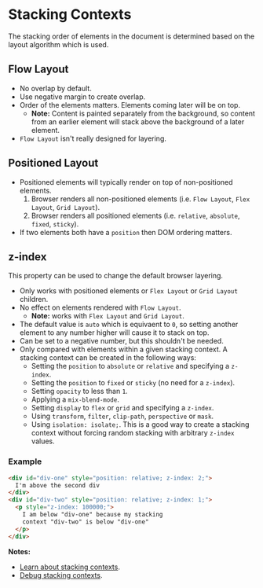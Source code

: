 # Stacking Contexts

The stacking order of elements in the document is determined based on the layout algorithm which is used.

## Flow Layout

- No overlap by default.
- Use negative margin to create overlap.
- Order of the elements matters. Elements coming later will be on top.
  - **Note:** Content is painted separately from the background, so content from an earlier element will stack above the background of a later element.
- `Flow Layout` isn't really designed for layering.

## Positioned Layout

- Positioned elements will typically render on top of non-positioned elements.
  1. Browser renders all non-positioned elements (i.e. `Flow Layout`, `Flex Layout`, `Grid Layout`).
  2. Browser renders all positioned elements (i.e. `relative`, `absolute`, `fixed`, `sticky`).
- If two elements both have a `position` then DOM ordering matters.

## z-index

This property can be used to change the default browser layering.
- Only works with positioned elements or `Flex Layout` or `Grid Layout` children.
- No effect on elements rendered with `Flow Layout`.
  - **Note:** works with `Flex Layout` and `Grid Layout`.
- The default value is `auto` which is equivaent to `0`, so setting another element to any number higher will cause it to stack on top.
- Can be set to a negative number, but this shouldn't be needed.
- Only compared with elements within a given stacking context. A stacking context can be created in the following ways:
  - Setting the `position` to `absolute` or `relative` and specifying a `z-index`.
  - Setting the `position` to `fixed` or `sticky` (no need for a `z-index`).
  - Setting `opacity` to less than `1`.
  - Applying a `mix-blend-mode`.
  - Setting `display` to `flex` or `grid` and specifying a `z-index`.
  - Using `transform`, `filter`, `clip-path`, `perspective` or `mask`.
  - Using `isolation: isolate;`. This is a good way to create a stacking context without forcing random stacking with arbitrary `z-index` values.

### Example

```html
<div id="div-one" style="position: relative; z-index: 2;">
  I'm above the second div
</div>
<div id="div-two" style="position: relative; z-index: 1;">
  <p style="z-index: 100000;">
    I am below "div-one" because my stacking
    context "div-two" is below "div-one"
  </p>
</div>
```
  
**Notes:**
- [Learn about stacking contexts](https://developer.mozilla.org/en-US/docs/Web/CSS/CSS_Positioning/Understanding_z_index/The_stacking_context).
- [Debug stacking contexts](https://github.com/andreadev-it/stacking-contexts-inspector).
